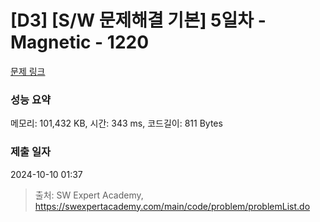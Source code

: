 # [D3] [S/W 문제해결 기본] 5일차 - Magnetic - 1220 

[문제 링크](https://swexpertacademy.com/main/code/problem/problemDetail.do?contestProbId=AV14hwZqABsCFAYD) 

### 성능 요약

메모리: 101,432 KB, 시간: 343 ms, 코드길이: 811 Bytes

### 제출 일자

2024-10-10 01:37



> 출처: SW Expert Academy, https://swexpertacademy.com/main/code/problem/problemList.do